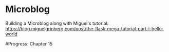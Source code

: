 # Microblog
Building a Microblog along with Miguel's tutorial: https://blog.miguelgrinberg.com/post/the-flask-mega-tutorial-part-i-hello-world

#Progress:
Chapter 15

